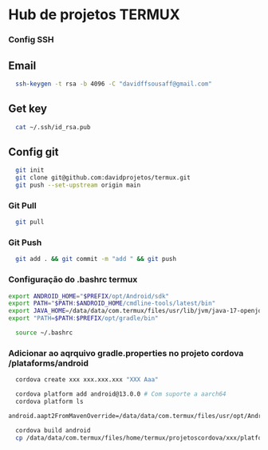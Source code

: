 # Hub de projetos TERMUX

### Config SSH
## Email
```sh
  ssh-keygen -t rsa -b 4096 -C "davidffsousaff@gmail.com"
```

## Get key
```sh
  cat ~/.ssh/id_rsa.pub
```
## Config git
```sh
  git init
  git clone git@github.com:davidprojetos/termux.git
  git push --set-upstream origin main
```

### Git Pull
```sh
  git pull
```

### Git Push
```sh
  git add . && git commit -m "add " && git push
```

### Configuração do .bashrc termux
```sh
export ANDROID_HOME="$PREFIX/opt/Android/sdk"
export PATH="$PATH:$ANDROID_HOME/cmdline-tools/latest/bin"
export JAVA_HOME=/data/data/com.termux/files/usr/lib/jvm/java-17-openjdk
export "PATH=$PATH:$PREFIX/opt/gradle/bin"
```

```sh
  source ~/.bashrc
```

### Adicionar ao aqrquivo gradle.properties no projeto cordova /plataforms/android

```sh
  cordova create xxx xxx.xxx.xxx "XXX Aaa"
```

```sh
  cordova platform add android@13.0.0 # Com suporte a aarch64 
  cordova platform ls
```

```sh
android.aapt2FromMavenOverride=/data/data/com.termux/files/usr/opt/Android/sdk/build-tools/34.0.0/aapt2
```

```sh
  cordova build android
  cp /data/data/com.termux/files/home/termux/projetoscordova/xxx/platforms/android/app/build/outputs/apk/debug/app-debug.apk ~/storage/downloads

```

